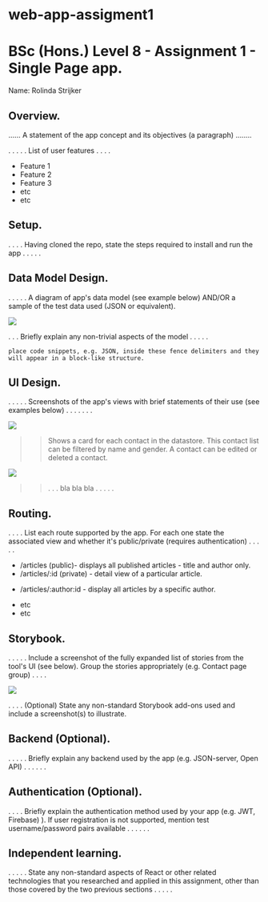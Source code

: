 # web-app-assigment1

# BSc (Hons.) Level 8 - Assignment 1 - Single Page app.

Name: Rolinda Strijker

## Overview.

...... A statement of the app concept and its objectives (a paragraph) ........

. . . . . List of user features  . . . .

- Feature 1
- Feature 2
- Feature 3
- etc
- etc

## Setup.

. . . . Having cloned the repo, state the steps required to install and run the app . . . . .

## Data Model Design.

. . . . . A diagram of app's data model (see example below) AND/OR a sample of the test data used (JSON or equivalent).

![][model]

. . . Briefly explain any non-trivial aspects of the model . . . . .

~~~
place code snippets, e.g. JSON, inside these fence delimiters and they will appear in a block-like structure.
~~~
## UI Design.

. . . . . Screenshots of the app's views with brief statements of their use (see examples below) . . . . . . .

![][main]

>> Shows a card for each contact in the datastore. This contact list can be filtered by name and gender. A contact can be edited or deleted a contact. 

![][detail]

>> . . . bla bla bla . . . . . 

## Routing.

. . . . List each route supported by the app. For each one state the associated view and whether it's public/private (requires authentication) . . . . .

- /articles (public)- displays all published articles - title and author only.
- /articles/:id (private) - detail view of a particular article.
+ /articles/:author:id - display all articles by a specific author.
- etc
- etc

## Storybook.

. . . . . Include a screenshot of the fully expanded list of stories from the tool's UI (see below). Group the stories appropriately (e.g. Contact page group) . . . .

![][stories]

. . . . (Optional) State any non-standard Storybook add-ons used and include a screenshot(s) to illustrate.

## Backend (Optional).

. . . . . Briefly explain any backend used by the app (e.g. JSON-server, Open API) . . . . . .  

## Authentication (Optional).

. . . . Briefly explain the authentication method used by your app (e.g. JWT, Firebase) ). If user registration is not supported, mention test username/password pairs available . . . . . .

## Independent learning.

. . . . . State any non-standard aspects of React or other related technologies that you researched and applied in this assignment, other than those covered by the two previous sections . . . . .

[model]: ./img/model.png
[main]: ./img/main.png
[detail]: ./img/detail.png
[stories]: ./img/stories.png
